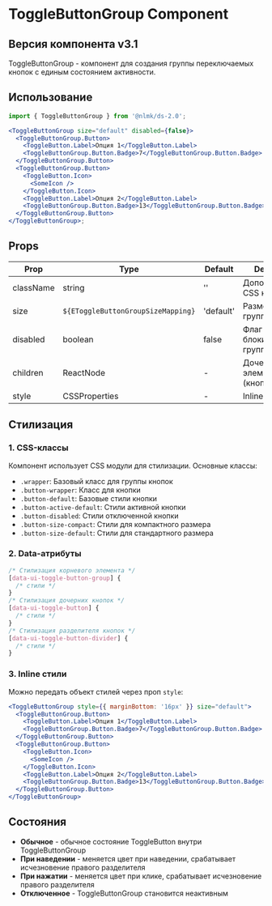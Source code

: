 # ToggleButtonGroup Component

## Версия компонента v3.1

ToggleButtonGroup - компонент для создания группы переключаемых кнопок с единым состоянием активности.

## Использование

```jsx
import { ToggleButtonGroup } from '@nlmk/ds-2.0';

<ToggleButtonGroup size="default" disabled={false}>
  <ToggleButtonGroup.Button>
    <ToggleButton.Label>Опция 1</ToggleButton.Label>
    <ToggleButtonGroup.Button.Badge>7</ToggleButtonGroup.Button.Badge>
  </ToggleButtonGroup.Button>
  <ToggleButtonGroup.Button>
    <ToggleButton.Icon>
      <SomeIcon />
    </ToggleButton.Icon>
    <ToggleButton.Label>Опция 2</ToggleButton.Label>
    <ToggleButtonGroup.Button.Badge>13</ToggleButtonGroup.Button.Badge>
  </ToggleButtonGroup.Button>
</ToggleButtonGroup>;
```

## Props

| Prop      | Type                               | Default   | Description                        |
| --------- | ---------------------------------- | --------- | ---------------------------------- |
| className | string                             | ''        | Дополнительный CSS класс           |
| size      | `${EToggleButtonGroupSizeMapping}` | 'default' | Размер кнопок в группе             |
| disabled  | boolean                            | false     | Флаг блокировки всей группы кнопок |
| children  | ReactNode                          | -         | Дочерние элементы (кнопки)         |
| style     | CSSProperties                      | -         | Inline стили                       |

## Стилизация

### 1. CSS-классы

Компонент использует CSS модули для стилизации. Основные классы:

- `.wrapper`: Базовый класс для группы кнопок
- `.button-wrapper`: Класс для кнопки
- `.button-default`: Базовые стили кнопки
- `.button-active-default`: Стили активной кнопки
- `.button-disabled`: Стили отключенной кнопки
- `.button-size-compact`: Стили для компактного размера
- `.button-size-default`: Стили для стандартного размера

### 2. Data-атрибуты

```css
/* Стилизация корневого элемента */
[data-ui-toggle-button-group] {
  /* стили */
}
/* Стилизация дочерних кнопок */
[data-ui-toggle-button] {
  /* стили */
}
/* Стилизация разделителя кнопок */
[data-ui-toggle-button-divider] {
  /* стили */
}
```

### 3. Inline стили

Можно передать объект стилей через проп `style`:

```jsx
<ToggleButtonGroup style={{ marginBottom: '16px' }} size="default">
  <ToggleButtonGroup.Button>
    <ToggleButton.Label>Опция 1</ToggleButton.Label>
    <ToggleButtonGroup.Button.Badge>7</ToggleButtonGroup.Button.Badge>
  </ToggleButtonGroup.Button>
  <ToggleButtonGroup.Button>
    <ToggleButton.Icon>
      <SomeIcon />
    </ToggleButton.Icon>
    <ToggleButton.Label>Опция 2</ToggleButton.Label>
    <ToggleButtonGroup.Button.Badge>13</ToggleButtonGroup.Button.Badge>
  </ToggleButtonGroup.Button>
</ToggleButtonGroup>
```

## Состояния

- **Обычное** - обычное состояние ToggleButton внутри ToggleButtonGroup
- **При наведении** - меняется цвет при наведении, срабатывает исчезновение правого разделителя
- **При нажатии** - меняется цвет при клике, срабатывает исчезновение правого разделителя
- **Отключенное** - ToggleButtonGroup становится неактивным
